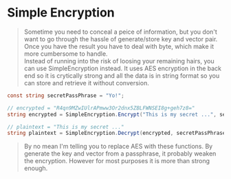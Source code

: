 # Simple Encryption
> Sometime you need to conceal a peice of information, but you don't want to go through the hassle of generate/store key and vector pair. Once you have the result you have to deal with byte[](), which make it more cumbersome to handle.   
> Instead of running into the risk of loosing your remaining hairs, you can use SimpleEncryption instead. It uses AES encryption in the back end so it is crytically strong and all the data is in string format so you can store and retrieve it without conversion. 

```cs
const string secretPassPhrase = "Yo!";

// encrypted = "R4qn9MZwIUlrAPmww3Or2dnx5ZBLFWNSEI8g+geh7z8="
string encrypted = SimpleEncryption.Encrypt("This is my secret ...", secretPassPhrase);

// plaintext = "This is my secret ..."
string plaintext = SimpleEncryption.Decrypt(encrypted, secretPassPhrase);
```

> By no mean I'm telling you to replace AES with these functions.  By generate the key and vector from a passphrase, it probably weaken the encryption.  However for most purposes it is more than strong enough.